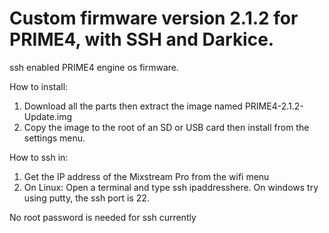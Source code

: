 # Custom firmware version 2.1.2 for PRIME4, with SSH and Darkice.
ssh enabled PRIME4 engine os firmware.

How to install:
  1) Download all the parts then extract the image named PRIME4-2.1.2-Update.img
  2) Copy the image to the root of an SD or USB card then install from the settings menu.

How to ssh in:
  1) Get the IP address of the Mixstream Pro from the wifi menu
  2) On Linux: Open a terminal and type ssh ipaddresshere. On windows try using putty, the ssh port is 22.

No root password is needed for ssh currently
